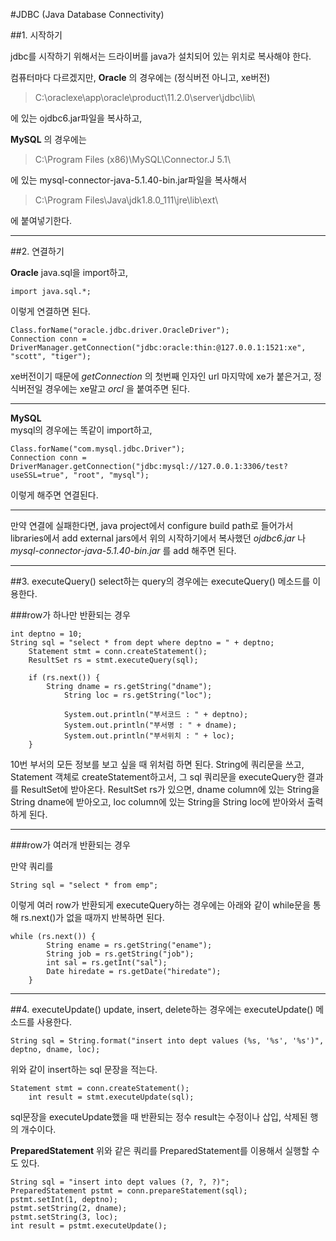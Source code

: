 #JDBC (Java Database Connectivity)

##1. 시작하기

jdbc를 시작하기 위해서는 드라이버를 java가 설치되어 있는 위치로 복사해야 한다.

컴퓨터마다 다르겠지만,
**Oracle** 의 경우에는 (정식버전 아니고, xe버전)

>C:\oraclexe\app\oracle\product\11.2.0\server\jdbc\lib\

에 있는 ojdbc6.jar파일을 복사하고,

**MySQL** 의 경우에는

>C:\Program Files (x86)\MySQL\Connector.J 5.1\

에 있는 mysql-connector-java-5.1.40-bin.jar파일을 복사해서

>C:\Program Files\Java\jdk1.8.0_111\jre\lib\ext\

에 붙여넣기한다.


----------------------------

##2. 연결하기

**Oracle**
java.sql을 import하고,

    import java.sql.*;

이렇게 연결하면 된다.

    Class.forName("oracle.jdbc.driver.OracleDriver");
    Connection conn = DriverManager.getConnection("jdbc:oracle:thin:@127.0.0.1:1521:xe", "scott", "tiger");

xe버전이기 때문에 *getConnection* 의 첫번째 인자인 url 마지막에 xe가 붙은거고, 정식버전일 경우에는 xe말고 *orcl* 을 붙여주면 된다.

----------------------------------

**MySQL**    
mysql의 경우에는 똑같이 import하고,

    Class.forName("com.mysql.jdbc.Driver");
    Connection conn = DriverManager.getConnection("jdbc:mysql://127.0.0.1:3306/test?useSSL=true", "root", "mysql");

이렇게 해주면 연결된다.

----------------------------------------

만약 연결에 실패한다면, java project에서 configure build path로 들어가서 libraries에서 add external jars에서 위의 시작하기에서 복사했던 *ojdbc6.jar* 나 *mysql-connector-java-5.1.40-bin.jar* 를 add 해주면 된다.


----------------------------

##3. executeQuery()
select하는 query의 경우에는 executeQuery() 메소드를 이용한다.

###row가 하나만 반환되는 경우

    int deptno = 10;
    String sql = "select * from dept where deptno = " + deptno;
		Statement stmt = conn.createStatement();
		ResultSet rs = stmt.executeQuery(sql);

		if (rs.next()) {
		    String dname = rs.getString("dname");
				String loc = rs.getString("loc");

				System.out.println("부서코드 : " + deptno);
				System.out.println("부서명 : " + dname);
				System.out.println("부서위치 : " + loc);
		}

10번 부서의 모든 정보를 보고 싶을 때 위처럼 하면 된다.
String에 쿼리문을 쓰고, Statement 객체로 createStatement하고서, 그 sql 쿼리문을 executeQuery한 결과를 ResultSet에 받아온다. ResultSet rs가 있으면, dname column에 있는 String을 String dname에 받아오고, loc column에 있는 String을 String loc에 받아와서 출력하게 된다.


-----------------------------

###row가 여러개 반환되는 경우

만약 쿼리를

    String sql = "select * from emp";

이렇게 여러 row가 반환되게 executeQuery하는 경우에는 아래와 같이 while문을 통해 rs.next()가 없을 때까지 반복하면 된다.

    while (rs.next()) {
			String ename = rs.getString("ename");
			String job = rs.getString("job");
			int sal = rs.getInt("sal");
			Date hiredate = rs.getDate("hiredate");
		}


--------------------------

##4. executeUpdate()
update, insert, delete하는 경우에는 executeUpdate() 메소드를 사용한다.

    String sql = String.format("insert into dept values (%s, '%s', '%s')", deptno, dname, loc);

위와 같이 insert하는 sql 문장을 적는다.

    Statement stmt = conn.createStatement();
		int result = stmt.executeUpdate(sql);

sql문장을 executeUpdate했을 때 반환되는 정수 result는 수정이나 삽입, 삭제된 행의 개수이다.


**PreparedStatement**
위와 같은 쿼리를 PreparedStatement를 이용해서 실행할 수도 있다.

    String sql = "insert into dept values (?, ?, ?)";
    PreparedStatement pstmt = conn.prepareStatement(sql);
    pstmt.setInt(1, deptno);
    pstmt.setString(2, dname);
    pstmt.setString(3, loc);
    int result = pstmt.executeUpdate();

